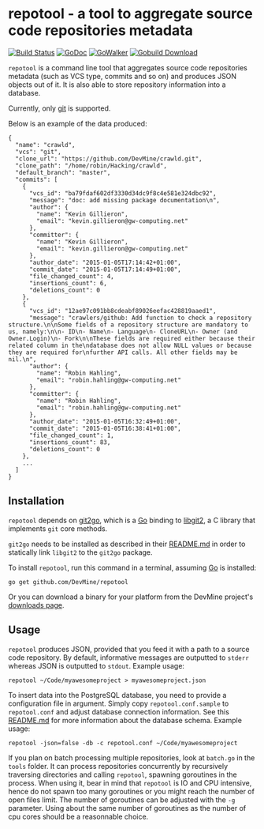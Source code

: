 # repotool - a tool to aggregate source code repositories metadata

[![Build Status](https://travis-ci.org/DevMine/repotool.png?branch=master)](https://travis-ci.org/DevMine/repotool)
[![GoDoc](http://godoc.org/github.com/DevMine/repotool?status.svg)](http://godoc.org/github.com/DevMine/repotool)
[![GoWalker](http://img.shields.io/badge/doc-gowalker-blue.svg?style=flat)](https://gowalker.org/github.com/DevMine/repotool)
[![Gobuild Download](http://gobuild.io/badge/github.com/DevMine/repotool/downloads.svg)](http://gobuild.io/github.com/DevMine/repotool)

`repotool` is a command line tool that aggregates source code repositories
metadata (such as VCS type, commits and so on) and produces JSON objects out of
it.  It is also able to store repository information into a database.

Currently, only [git](http://git-scm.com/) is supported.

Below is an example of the data produced:

```
{
  "name": "crawld",
  "vcs": "git",
  "clone_url": "https://github.com/DevMine/crawld.git",
  "clone_path": "/home/robin/Hacking/crawld",
  "default_branch": "master",
  "commits": [
    {
      "vcs_id": "ba79fdaf602df3330d34dc9f8c4e581e324dbc92",
      "message": "doc: add missing package documentation\n",
      "author": {
        "name": "Kevin Gillieron",
        "email": "kevin.gillieron@gw-computing.net"
      },
      "committer": {
        "name": "Kevin Gillieron",
        "email": "kevin.gillieron@gw-computing.net"
      },
      "author_date": "2015-01-05T17:14:42+01:00",
      "commit_date": "2015-01-05T17:14:49+01:00",
      "file_changed_count": 4,
      "insertions_count": 6,
      "deletions_count": 0
    },
    {
      "vcs_id": "12ae97c091bb8cdeabf89026eefac428819aaed1",
      "message": "crawlers/github: Add function to check a repository structure.\n\nSome fields of a repository structure are mandatory to us, namely:\n\n- ID\n- Name\n- Language\n- CloneURL\n- Owner (and Owner.Login)\n- Fork\n\nThese fields are required either because their related column in the\ndatabase does not allow NULL values or because they are required for\nfurther API calls. All other fields may be nil.\n",
      "author": {
        "name": "Robin Hahling",
        "email": "robin.hahling@gw-computing.net"
      },
      "committer": {
        "name": "Robin Hahling",
        "email": "robin.hahling@gw-computing.net"
      },
      "author_date": "2015-01-05T16:32:49+01:00",
      "commit_date": "2015-01-05T16:38:41+01:00",
      "file_changed_count": 1,
      "insertions_count": 83,
      "deletions_count": 0
    },
    ...
  ]
}
```

## Installation

`repotool` depends on [git2go](https://github.com/libgit2/git2go), which is a
[Go](http://golang.org/) binding to [libgit2](https://libgit2.github.com/), a C
library that implements `git` core methods.

`git2go` needs to be installed as described in their
[README.md](https://github.com/libgit2/git2go/blob/master/README.md#installing)
in order to statically link `libgit2` to the `git2go` package.

To install `repotool`, run this command in a terminal, assuming
[Go](http://golang.org/) is installed:

    go get github.com/DevMine/repotool

Or you can download a binary for your platform from the DevMine project's
[downloads page](http://devmine.ch/downloads).

## Usage

`repotool` produces JSON, provided that you feed it with a path to a source code
repository. By default, informative messages are outputted to `stderr` whereas
JSON is outputted to `stdout`. Example usage:

    repotool ~/Code/myawesomeproject > myawesomeproject.json

To insert data into the PostgreSQL database, you need to provide a configuration
file in argument. Simply copy `repotool.conf.sample` to `repotool.conf` and
adjust database connection information. See this
[README.md](https://github.com/DevMine/repotool/blob/master/db/README.md) for
more information about the database schema. Example usage:

    repotool -json=false -db -c repotool.conf ~/Code/myawesomeproject

If you plan on batch processing multiple repositories, look at `batch.go` in the
`tools` folder. It can process repositories concurrently by recursively
traversing directories and calling `repotool`, spawning goroutines in the
process.  When using it, bear in mind that `repotool` is IO and CPU intensive,
hence do not spawn too many goroutines or you might reach the number of open
files limit. The number of goroutines can be adjusted with the `-g` parameter.
Using about the same number of goroutines as the number of cpu cores should be a
reasonnable choice.

